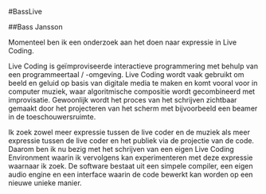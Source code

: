 #BassLive

##Bass Jansson

Momenteel ben ik een onderzoek aan het doen naar expressie in Live Coding.

Live Coding is geïmproviseerde interactieve programmering met behulp van een programmeertaal / -omgeving. Live Coding wordt vaak gebruikt om beeld en geluid op basis van digitale media te maken en komt vooral voor in computer muziek, waar algoritmische compositie wordt gecombineerd met improvisatie. Gewoonlijk wordt het proces van het schrijven zichtbaar gemaakt door het projecteren van het scherm met bijvoorbeeld een beamer in de toeschouwersruimte.

Ik zoek zowel meer expressie tussen de live coder en de muziek als meer expressie tussen de live coder en het publiek via de projectie van de code. Daarom ben ik nu bezig met het schrijven van een eigen Live Coding Environment waarin ik vervolgens kan experimenteren met deze expressie waarnaar ik zoek. De software bestaat uit een simpele compiler, een eigen audio engine en een interface waarin de code bewerkt kan worden op een nieuwe unieke manier.
